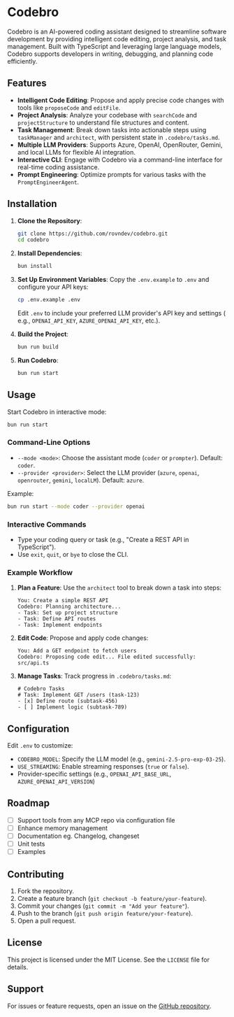 # Codebro

Codebro is an AI-powered coding assistant designed to streamline software development by providing intelligent code
editing, project analysis, and task management. Built with TypeScript and leveraging large language models, Codebro
supports developers in writing, debugging, and planning code efficiently.

## Features

- **Intelligent Code Editing**: Propose and apply precise code changes with tools like `proposeCode` and `editFile`.
- **Project Analysis**: Analyze your codebase with `searchCode` and `projectStructure` to understand file structures and
  content.
- **Task Management**: Break down tasks into actionable steps using `taskManager` and `architect`, with persistent state
  in `.codebro/tasks.md`.
- **Multiple LLM Providers**: Supports Azure, OpenAI, OpenRouter, Gemini, and local LLMs for flexible AI integration.
- **Interactive CLI**: Engage with Codebro via a command-line interface for real-time coding assistance.
- **Prompt Engineering**: Optimize prompts for various tasks with the `PromptEngineerAgent`.

## Installation

1. **Clone the Repository**:
   ```bash
   git clone https://github.com/rovndev/codebro.git
   cd codebro
   ```

2. **Install Dependencies**:
   ```bash
   bun install
   ```

3. **Set Up Environment Variables**:
   Copy the `.env.example` to `.env` and configure your API keys:
   ```bash
   cp .env.example .env
   ```
   Edit `.env` to include your preferred LLM provider's API key and settings (
   e.g., `OPENAI_API_KEY`, `AZURE_OPENAI_API_KEY`, etc.).

4. **Build the Project**:
   ```bash
   bun run build
   ```

5. **Run Codebro**:
   ```bash
   bun run start
   ```

## Usage

Start Codebro in interactive mode:

```bash
bun run start
```

### Command-Line Options

- `--mode <mode>`: Choose the assistant mode (`coder` or `prompter`). Default: `coder`.
- `--provider <provider>`: Select the LLM provider (`azure`, `openai`, `openrouter`, `gemini`, `localLM`).
  Default: `azure`.

Example:

```bash
bun run start --mode coder --provider openai
```

### Interactive Commands

- Type your coding query or task (e.g., "Create a REST API in TypeScript").
- Use `exit`, `quit`, or `bye` to close the CLI.

### Example Workflow

1. **Plan a Feature**:
   Use the `architect` tool to break down a task into steps:
   ```
   You: Create a simple REST API
   Codebro: Planning architecture...
   - Task: Set up project structure
   - Task: Define API routes
   - Task: Implement endpoints
   ```

2. **Edit Code**:
   Propose and apply code changes:
   ```
   You: Add a GET endpoint to fetch users
   Codebro: Proposing code edit... File edited successfully: src/api.ts
   ```

3. **Manage Tasks**:
   Track progress in `.codebro/tasks.md`:
   ```
   # Codebro Tasks
   # Task: Implement GET /users (task-123)
   - [x] Define route (subtask-456)
   - [ ] Implement logic (subtask-789)
   ```

## Configuration

Edit `.env` to customize:

- `CODEBRO_MODEL`: Specify the LLM model (e.g., `gemini-2.5-pro-exp-03-25`).
- `USE_STREAMING`: Enable streaming responses (`true` or `false`).
- Provider-specific settings (e.g., `OPENAI_API_BASE_URL`, `AZURE_OPENAI_API_VERSION`)

## Roadmap

- [ ] Support tools from any MCP repo via configuration file
- [ ] Enhance memory management
- [ ] Documentation eg. Changelog, changeset
- [ ] Unit tests
- [ ] Examples

## Contributing

1. Fork the repository.
2. Create a feature branch (`git checkout -b feature/your-feature`).
3. Commit your changes (`git commit -m "Add your feature"`).
4. Push to the branch (`git push origin feature/your-feature`).
5. Open a pull request.

## License

This project is licensed under the MIT License. See the `LICENSE` file for details.

## Support

For issues or feature requests, open an issue on the [GitHub repository](https://github.com/rovndev/codebro/issues).

